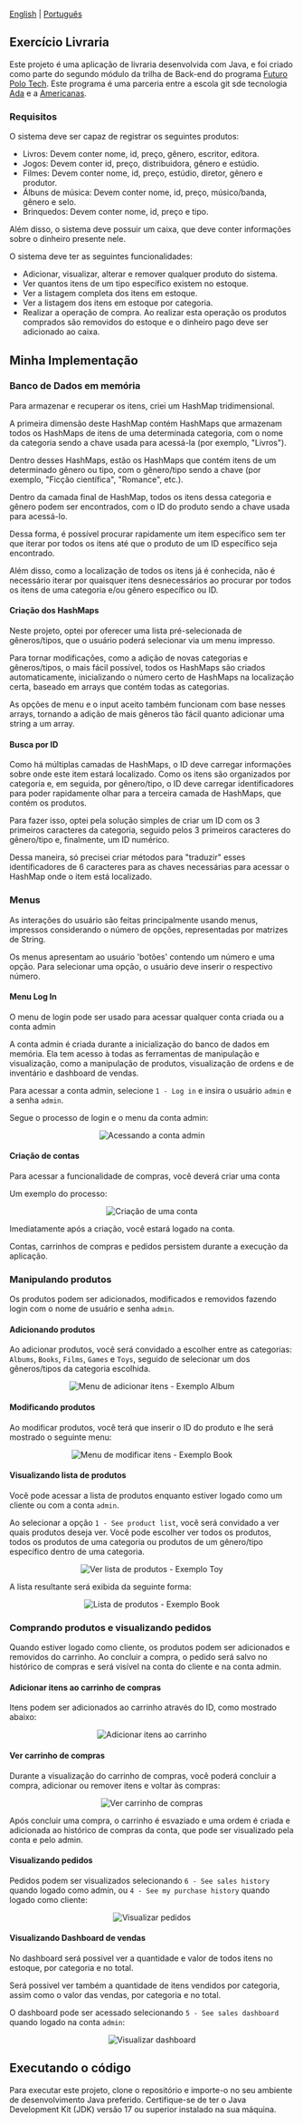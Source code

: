 [English](README.md) | [Português](README.pt-br.md)

## Exercício Livraria

Este projeto é uma aplicação de livraria desenvolvida com Java, e foi criado como parte do segundo módulo da trilha de
Back-end do programa [Futuro Polo Tech](https://polotech.americanas.io/). Este programa é uma parceria entre a escola
git sde tecnologia [Ada](https://ada.tech/sou-aluno) e a [Americanas](https://carreiras.americanas.com/).

### Requisitos

O sistema deve ser capaz de registrar os seguintes produtos:
- Livros: Devem conter nome, id, preço, gênero, escritor, editora.
- Jogos: Devem conter  id, preço, distribuidora, gênero e estúdio.
- Filmes: Devem conter nome, id, preço, estúdio, diretor, gênero e produtor.
- Álbuns de música: Devem conter nome, id, preço, músico/banda, gênero e selo.
- Brinquedos: Devem conter nome, id, preço e tipo.

Além disso, o sistema deve possuir um caixa, que deve conter informações sobre o dinheiro presente nele.

O sistema deve ter as seguintes funcionalidades:
- Adicionar, visualizar, alterar e remover qualquer produto do sistema.
- Ver quantos itens de um tipo específico existem no estoque.
- Ver a listagem completa dos itens em estoque.
- Ver a listagem dos itens em estoque por categoria.
- Realizar a operação de compra. Ao realizar esta operação os produtos comprados são removidos do estoque e o dinheiro pago deve ser adicionado ao caixa.

## Minha Implementação

### Banco de Dados em memória

Para armazenar e recuperar os itens, criei um HashMap tridimensional.

A primeira dimensão deste HashMap contém HashMaps que armazenam todos os HashMaps de itens de uma determinada categoria,
com o nome da categoria sendo a chave usada para acessá-la (por exemplo, "Livros").

Dentro desses HashMaps, estão os HashMaps que contém itens de um determinado gênero ou tipo, com o gênero/tipo sendo a
chave (por exemplo, "Ficção científica", "Romance", etc.).

Dentro da camada final de HashMap, todos os itens dessa categoria e gênero podem ser encontrados, com o ID do produto 
sendo a chave usada para acessá-lo.

Dessa forma, é possível procurar rapidamente um item específico sem ter que iterar por todos os itens até que o produto
de um ID específico seja encontrado.

Além disso, como a localização de todos os itens já é conhecida, não é necessário iterar por quaisquer itens 
desnecessários ao procurar por todos os itens de uma categoria e/ou gênero específico ou ID.

#### Criação dos HashMaps

Neste projeto, optei por oferecer uma lista pré-selecionada de gêneros/tipos, que o usuário poderá selecionar via um menu impresso.

Para tornar modificações, como a adição de novas categorias e gêneros/tipos, o mais fácil possível, todos os HashMaps são criados automaticamente,
inicializando o número certo de HashMaps na localização certa, baseado em arrays que contém todas as categorias.

As opções de menu e o input aceito também funcionam com base nesses arrays, tornando a adição de mais gêneros tão fácil quanto adicionar uma string a um array.

#### Busca por ID

Como há múltiplas camadas de HashMaps, o ID deve carregar informações sobre onde este item estará localizado. 
Como os itens são organizados por categoria e, em seguida, por gênero/tipo, o ID deve carregar identificadores 
para poder rapidamente olhar para a terceira camada de HashMaps, que contém os produtos.

Para fazer isso, optei pela solução simples de criar um ID com os 3 primeiros caracteres da categoria,
seguido pelos 3 primeiros caracteres do gênero/tipo e, finalmente, um ID numérico.

Dessa maneira, só precisei criar métodos para "traduzir" esses identificadores de 6 caracteres para as chaves
necessárias para acessar o HashMap onde o item está localizado.

### Menus

As interações do usuário são feitas principalmente usando menus, impressos considerando o número de opções,
representadas por matrizes de String.

Os menus apresentam ao usuário 'botões' contendo um número e uma opção. Para selecionar uma opção, o usuário deve inserir o respectivo número.

#### Menu Log In

O menu de login pode ser usado para acessar qualquer conta criada ou a conta admin

A conta admin é criada durante a inicialização do banco de dados em memória. 
Ela tem acesso à todas as ferramentas de manipulação e visualização,
como a manipulação de produtos, visualização de ordens e de inventário e dashboard de vendas.

Para acessar a conta admin, selecione `1 - Log in` e insira o usuário `admin` e a senha `admin`.

Segue o processo de login e o menu da conta admin:

<p align="center">
  <img src="images/logging-in-admin.png" alt="Acessando a conta admin">
</p>

#### Criação de contas

Para acessar a funcionalidade de compras, você deverá criar uma conta

Um exemplo do processo:

<p align="center">
  <img src="images/create-account-menu.png" alt="Criação de uma conta">
</p>

Imediatamente após a criação, você estará logado na conta.

Contas, carrinhos de compras e pedidos persistem durante a execução da aplicação.

### Manipulando produtos

Os produtos podem ser adicionados, modificados e removidos fazendo login com o nome de usuário e senha `admin`.

#### Adicionando produtos

Ao adicionar produtos, você será convidado a escolher entre as categorias: `Albums`, `Books`, `Films`, `Games` 
e `Toys`, seguido de selecionar um dos gêneros/tipos da categoria escolhida.

<p align="center">
  <img src="images/add-item-menu.png" alt="Menu de adicionar itens - Exemplo Album">
</p>

#### Modificando produtos

Ao modificar produtos, você terá que inserir o ID do produto e lhe será mostrado o seguinte menu:

<p align="center">
  <img src="images/modify-product-menu.png" alt="Menu de modificar itens - Exemplo Book">
</p>

#### Visualizando lista de produtos

Você pode acessar a lista de produtos enquanto estiver logado como um cliente ou com a conta `admin`.

Ao selecionar a opção `1 - See product list`, você será convidado a ver quais produtos deseja ver.
Você pode escolher ver todos os produtos, todos os produtos de uma categoria ou produtos de um
gênero/tipo específico dentro de uma categoria.

<p align="center">
  <img src="images/see-products-menu.png" alt="Ver lista de produtos - Exemplo Toy">
</p>

A lista resultante será exibida da seguinte forma:

<p align="center">
  <img src="images/see-products-result.png" alt="Lista de produtos - Exemplo Book">
</p>

### Comprando produtos e visualizando pedidos

Quando estiver logado como cliente, os produtos podem ser adicionados e removidos do carrinho.
Ao concluir a compra, o pedido será salvo no histórico de compras e será visível na conta do cliente e na conta admin.

#### Adicionar itens ao carrinho de compras

Itens podem ser adicionados ao carrinho através do ID, como mostrado abaixo:

<p align="center">
  <img src="images/add-item-to-cart.png" alt="Adicionar itens ao carrinho">
</p>

#### Ver carrinho de compras

Durante a visualização do carrinho de compras, você poderá concluir a compra, adicionar ou remover itens e voltar às compras:

<p align="center">
  <img src="images/view-cart.png" alt="Ver carrinho de compras">
</p>

Após concluir uma compra, o carrinho é esvaziado e uma ordem é criada e adicionada ao histórico de compras 
da conta, que pode ser visualizado pela conta e pelo admin.

#### Visualizando pedidos

Pedidos podem ser visualizados selecionando `6 - See sales history` quando logado como admin, ou  `4 - See my purchase history` quando logado como cliente: 

<p align="center">
  <img src="images/view-orders.png" alt="Visualizar pedidos">
</p>

#### Visualizando Dashboard de vendas

No dashboard será possivel ver a quantidade e valor de todos itens no estoque, por categoria e no total.

Será possivel ver também a quantidade de itens vendidos por categoria, assim como o valor das vendas, por categoria e no total.

O dashboard pode ser acessado selecionando `5 - See sales dashboard` quando logado na conta `admin`:

<p align="center">
  <img src="images/dashboard.png" alt="Visualizar dashboard">
</p>

## Executando o código

Para executar este projeto, clone o repositório e importe-o no seu ambiente de desenvolvimento Java preferido.
Certifique-se de ter o Java Development Kit (JDK) versão 17 ou superior instalado na sua máquina.

